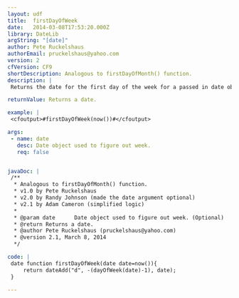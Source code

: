 ```yaml
---
layout: udf
title:  firstDayOfWeek
date:   2014-03-08T17:53:20.000Z
library: DateLib
argString: "[date]"
author: Pete Ruckelshaus
authorEmail: pruckelshaus@yahoo.com
version: 2
cfVersion: CF9
shortDescription: Analogous to firstDayOfMonth() function.
description: |
 Returns the date for the first day of the week for a passed in date object.  Assumes Sunday as the first day of the week.

returnValue: Returns a date.

example: |
 <cfoutput>#firstDayOfWeek(now())#</cfoutput>

args:
 - name: date
   desc: Date object used to figure out week.
   req: false


javaDoc: |
 /**
  * Analogous to firstDayOfMonth() function.
  * v1.0 by Pete Ruckelshaus
  * v2.0 by Randy Johnson (made the date argument optional)
  * v2.1 by Adam Cameron (simplified logic)
  * 
  * @param date      Date object used to figure out week. (Optional)
  * @return Returns a date. 
  * @author Pete Ruckelshaus (pruckelshaus@yahoo.com) 
  * @version 2.1, March 8, 2014 
  */

code: |
 date function firstDayOfWeek(date date=now()){
     return dateAdd("d", -(dayOfWeek(date)-1), date);
 }

---
```


